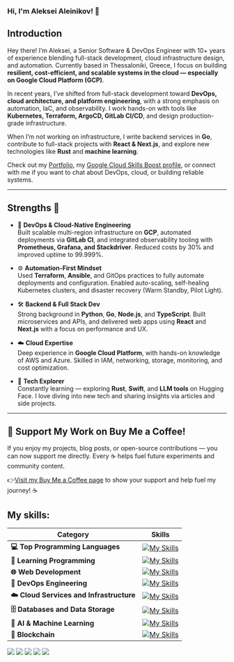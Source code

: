 ### Hi, I'm Aleksei Aleinikov! 👋

## Introduction

Hey there! I’m Aleksei, a Senior Software & DevOps Engineer with 10+ years of experience blending full-stack development, cloud infrastructure design, and automation. Currently based in Thessaloniki, Greece, I focus on building **resilient, cost-efficient, and scalable systems in the cloud — especially on Google Cloud Platform (GCP)**.

In recent years, I’ve shifted from full-stack development toward **DevOps, cloud architecture, and platform engineering**, with a strong emphasis on automation, IaC, and observability. I work hands-on with tools like **Kubernetes, Terraform, ArgoCD, GitLab CI/CD**, and design production-grade infrastructure.

When I’m not working on infrastructure, I write backend services in **Go**, contribute to full-stack projects with **React & Next.js**, and explore new technologies like **Rust** and **machine learning**.

Check out my [Portfolio](https://www.alekseialeinikov.com), my [Google Cloud Skills Boost profile](https://www.cloudskillsboost.google/public_profiles/3f0276b2-6903-48d5-adf1-8831d5555c7e), or connect with me if you want to chat about DevOps, cloud, or building reliable systems.

---

## Strengths 💪

- 🚀 **DevOps & Cloud-Native Engineering**  
  Built scalable multi-region infrastructure on **GCP**, automated deployments via **GitLab CI**, and integrated observability tooling with **Prometheus, Grafana, and Stackdriver**. Reduced costs by 30% and improved uptime to 99.999%.

- ⚙️ **Automation-First Mindset**  
  Used **Terraform**, **Ansible**, and GitOps practices to fully automate deployments and configuration. Enabled auto-scaling, self-healing Kubernetes clusters, and disaster recovery (Warm Standby, Pilot Light).

- 🛠️ **Backend & Full Stack Dev**  
  Strong background in **Python**, **Go**, **Node.js**, and **TypeScript**. Built microservices and APIs, and delivered web apps using **React** and **Next.js** with a focus on performance and UX.

- ☁️ **Cloud Expertise**  
  Deep experience in **Google Cloud Platform**, with hands-on knowledge of AWS and Azure. Skilled in IAM, networking, storage, monitoring, and cost optimization.

- 🧠 **Tech Explorer**  
  Constantly learning — exploring **Rust**, **Swift**, and **LLM tools** on Hugging Face. I love diving into new tech and sharing insights via articles and side projects.

---

## 🌟 Support My Work on Buy Me a Coffee!
If you enjoy my projects, blog posts, or open-source contributions — you can now support me directly. Every ☕ helps fuel future experiments and community content.

👉[Visit my Buy Me a Coffee page](https://buymeacoffee.com/aleksei_aleinikov) to show your support and help fuel my journey! ☕


## My skills:

| Category                        | Skills |
|---------------------------------|--------|
| **💻 Top Programming Languages**   | [![My Skills](https://skillicons.dev/icons?i=python,go,nodejs,ts,swift)](https://skillicons.dev) |
| **📘 Learning Programming**        | [![My Skills](https://skillicons.dev/icons?i=rust)](https://skillicons.dev) |
| **🌐 Web Development**             | [![My Skills](https://skillicons.dev/icons?i=nextjs,react,html,css)](https://skillicons.dev) |
| **🐳 DevOps Engineering** | [![My Skills](https://skillicons.dev/icons?i=docker,kubernetes,terraform,ansible,gitlab)](https://skillicons.dev) |
| **☁️ Cloud Services and Infrastructure** | [![My Skills](https://skillicons.dev/icons?i=gcp,aws,azure,openstack,vercel,heroku)](https://skillicons.dev) |
| **🗄️ Databases and Data Storage**  | [![My Skills](https://skillicons.dev/icons?i=mysql,mongodb,postgresql,redis,dynamodb,sqlite,cassandra)](https://skillicons.dev) |
| **🧠 AI & Machine Learning**       | [![My Skills](https://skillicons.dev/icons?i=tensorflow,pytorch,scikkit-learn)](https://skillicons.dev) |
| **🔗 Blockchain**                  | [![My Skills](https://skillicons.dev/icons?i=solidity)](https://skillicons.dev) |


![](http://github-profile-summary-cards.vercel.app/api/cards/profile-details?username=lf3551&theme=dark)
![](http://github-profile-summary-cards.vercel.app/api/cards/repos-per-language?username=lf3551&theme=dark)
![](http://github-profile-summary-cards.vercel.app/api/cards/most-commit-language?username=lf3551&theme=dark)
![](http://github-profile-summary-cards.vercel.app/api/cards/productive-time?username=lf3551&theme=dark&utcOffset=3)
![](http://github-profile-summary-cards.vercel.app/api/cards/stats?username=lf3551&theme=dark)
